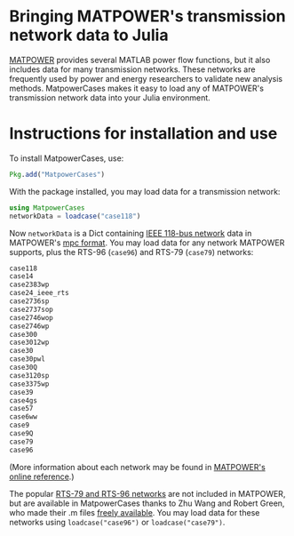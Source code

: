 # Bringing MATPOWER's transmission network data to Julia

[MATPOWER][1] provides several MATLAB power flow functions, but it also includes data for many transmission networks. These networks are frequently used by power and energy researchers to validate new analysis methods. MatpowerCases makes it easy to load any of MATPOWER's transmission network data into your Julia environment.

# Instructions for installation and use

To install MatpowerCases, use:

```julia
Pkg.add("MatpowerCases")
```
With the package installed, you may load data for a transmission network:

```julia
using MatpowerCases
networkData = loadcase("case118")
```
Now `networkData` is a Dict containing [IEEE 118-bus network][7] data in MATPOWER's [mpc format][2]. You may load data for any network MATPOWER supports, plus the RTS-96 (`case96`) and RTS-79 (`case79`) networks:

```bash
case118
case14
case2383wp
case24_ieee_rts
case2736sp
case2737sop
case2746wop
case2746wp
case300
case3012wp
case30
case30pwl
case30Q
case3120sp
case3375wp
case39
case4gs
case57
case6ww
case9
case9Q
case79
case96
```

(More information about each network may be found in [MATPOWER's online reference][8].)

The popular [RTS-79 and RTS-96 networks][4] are not included in MATPOWER, but are available in MatpowerCases thanks to Zhu Wang and Robert Green, who made their .m files [freely available][5]. You may load data for these networks using `loadcase("case96")` or `loadcase("case79")`.

[1]: http://www.pserc.cornell.edu//matpower/
[2]: http://www.maths.ed.ac.uk/optenergy/LocalOpt/caseformat.txt
[4]: https://www.ee.washington.edu/research/pstca/rts/pg_tcarts.htm
[5]: http://www.parallelcoding.com/wp-content/uploads/Research/MCSPruning
[6]: https://www.mail-archive.com/matpower-l@cornell.edu/msg01308.html
[7]: https://www.ee.washington.edu/research/pstca/pf118/pg_tca118bus.htm
[8]: http://www.pserc.cornell.edu//matpower/docs/ref/